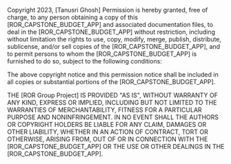 Copyright 2023, [Tanusri Ghosh]
Permission is hereby granted, free of charge, to any person obtaining a copy of this [ROR_CAPSTONE_BUDGET_APP] and associated documentation files, to deal in the [ROR_CAPSTONE_BUDGET_APP] without restriction, including without limitation the rights to use, copy, modify, merge, publish, distribute, sublicense, and/or sell copies of the [ROR_CAPSTONE_BUDGET_APP], and to permit persons to whom the [ROR_CAPSTONE_BUDGET_APP] is furnished to do so, subject to the following conditions:

The above copyright notice and this permission notice shall be included in all copies or substantial portions of the [ROR_CAPSTONE_BUDGET_APP].

THE [ROR Group Project] IS PROVIDED "AS IS", WITHOUT WARRANTY OF ANY KIND, EXPRESS OR IMPLIED, INCLUDING BUT NOT LIMITED TO THE WARRANTIES OF MERCHANTABILITY, FITNESS FOR A PARTICULAR PURPOSE AND NONINFRINGEMENT. IN NO EVENT SHALL THE AUTHORS OR COPYRIGHT HOLDERS BE LIABLE FOR ANY CLAIM, DAMAGES OR OTHER LIABILITY, WHETHER IN AN ACTION OF CONTRACT, TORT OR OTHERWISE, ARISING FROM, OUT OF OR IN CONNECTION WITH THE [ROR_CAPSTONE_BUDGET_APP] OR THE USE OR OTHER DEALINGS IN THE [ROR_CAPSTONE_BUDGET_APP].